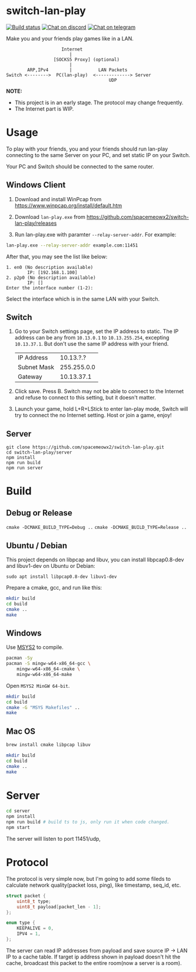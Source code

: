 # switch-lan-play
[![Build status](https://drone.imspace.cn:444/api/badges/spacemeowx2/switch-lan-play/status.svg)](https://drone.imspace.cn:444/spacemeowx2/switch-lan-play)
[![Chat on discord](https://img.shields.io/badge/chat-on%20discord-7289da.svg)](https://discord.gg/zEMCu5n)
[![Chat on telegram](https://img.shields.io/badge/chat-on%20telegram-blue.svg)](https://t.me/joinchat/CBl2pxJCT-NtEME6ip6v5g)

Make you and your friends play games like in a LAN.

```
                     Internet
                        |
                  [SOCKS5 Proxy] (optional)
                        |
        ARP,IPv4        |          LAN Packets
Switch <-------->  PC(lan-play)  <-------------> Server
                                       UDP
```

**NOTE:**
* This project is in an early stage. The protocol may change frequently.
* The Internet part is WIP.

# Usage

To play with your friends, you and your friends should run lan-play connecting to the same Server on your PC, and set static IP on your Switch.

Your PC and Switch should be connected to the same router.

## Windows Client

1. Download and install WinPcap from https://www.winpcap.org/install/default.htm

2. Download `lan-play.exe` from https://github.com/spacemeowx2/switch-lan-play/releases

3. Run lan-play.exe with paramter `--relay-server-addr`. For example:

```sh
lan-play.exe --relay-server-addr example.com:11451
```

After that, you may see the list like below:

```
1. en0 (No description available)
        IP: [192.168.1.100]
2. p2p0 (No description available)
        IP: []
Enter the interface number (1-2):
```

Select the interface which is in the same LAN with your Switch.

## Switch

1. Go to your Switch settings page, set the IP address to static. The IP address can be any from `10.13.0.1` to `10.13.255.254`, excepting `10.13.37.1`. But don't use the same IP address with your friend.

    <table>
        <tbody>
            <tr>
                <td>IP Address</td>
                <td>10.13.?.?</td>
            </tr>
            <tr>
                <td>Subnet Mask</td>
                <td>255.255.0.0</td>
            </tr>
            <tr>
                <td>Gateway</td>
                <td>10.13.37.1</td>
            </tr>
        </tbody>
    </table>

2. Click save. Press B. Switch may not be able to connect to the Internet and refuse to connect to this setting, but it doesn't matter.

3. Launch your game, hold L+R+LStick to enter lan-play mode, Switch will try to connect the no Internet setting. Host or join a game, enjoy!

## Server

```
git clone https://github.com/spacemeowx2/switch-lan-play.git
cd switch-lan-play/server
npm install
npm run build
npm run server
```

# Build

## Debug or Release

`cmake -DCMAKE_BUILD_TYPE=Debug ..`
`cmake -DCMAKE_BUILD_TYPE=Release ..`

## Ubuntu / Debian

This project depends on libpcap and libuv, you can install libpcap0.8-dev and libuv1-dev on Ubuntu or Debian:

`sudo apt install libpcap0.8-dev libuv1-dev`

Prepare a cmake, gcc, and run like this:

```sh
mkdir build
cd build
cmake ..
make
```

## Windows

Use [MSYS2](http://www.msys2.org/) to compile.

```sh
pacman -Sy
pacman -S mingw-w64-x86_64-gcc \
    mingw-w64-x86_64-cmake \
    mingw-w64-x86_64-make
```

Open `MSYS2 MinGW 64-bit`.

```sh
mkdir build
cd build
cmake -G "MSYS Makefiles" ..
make
```

## Mac OS

```sh
brew install cmake libpcap libuv
```

```sh
mkdir build
cd build
cmake ..
make
```

# Server

```sh
cd server
npm install
npm run build # build ts to js, only run it when code changed.
npm start
```

The server will listen to port 11451/udp,

# Protocol

The protocol is very simple now, but I'm going to add some fileds to calculate network quality(packet loss, ping), like timestamp, seq_id, etc.

```c
struct packet {
    uint8_t type;
    uint8_t payload[packet_len - 1];
};
```

```c
enum type {
    KEEPALIVE = 0,
    IPV4 = 1,
};
```

The server can read IP addresses from payload and save source IP -> LAN IP to a cache table. If target ip address shown in payload doesn't hit the cache, broadcast this packet to the entire room(now a server is a room).
